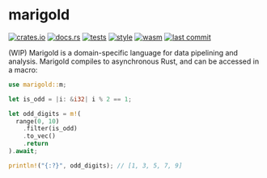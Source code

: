 # marigold

[![crates.io](https://img.shields.io/crates/v/marigold.svg)](https://crates.io/crates/marigold)
[![docs.rs](https://img.shields.io/docsrs/marigold.svg)](https://docs.rs/marigold)
[![tests](https://github.com/DominicBurkart/marigold/workflows/tests/badge.svg)](https://github.com/DominicBurkart/marigold/actions/workflows/tests.yaml)
[![style](https://github.com/DominicBurkart/marigold/workflows/pre-commit/badge.svg)](https://github.com/DominicBurkart/marigold/actions/workflows/pre-commit.yaml)
[![wasm](https://github.com/DominicBurkart/marigold/workflows/wasm/badge.svg)](https://github.com/DominicBurkart/marigold/actions/workflows/wasm.yaml)
[![last commit](https://img.shields.io/github/last-commit/dominicburkart/marigold)](https://github.com/DominicBurkart/marigold)

(WIP) Marigold is a domain-specific language for data pipelining and analysis.
Marigold compiles to asynchronous Rust, and can be accessed in a macro:

```rust
use marigold::m;

let is_odd = |i: &i32| i % 2 == 1;

let odd_digits = m!(
  range(0, 10)
    .filter(is_odd)
    .to_vec()
    .return
).await;

println!("{:?}", odd_digits); // [1, 3, 5, 7, 9]
```
